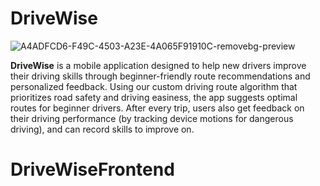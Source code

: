# DriveWise

![A4ADFCD6-F49C-4503-A23E-4A065F91910C-removebg-preview](https://github.com/user-attachments/assets/37c1dd04-122b-47fe-af19-8e29009f990b)


**DriveWise** is a mobile application designed to help new drivers improve their driving skills through beginner-friendly route recommendations and personalized feedback. Using our custom driving route algorithm that prioritizes road safety and driving easiness,  the app suggests optimal routes for beginner drivers. After every trip, users also get feedback on their driving performance (by tracking device motions for dangerous driving), and can record skills to improve on. 
# DriveWiseFrontend
